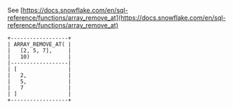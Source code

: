 See [https://docs.snowflake.com/en/sql-reference/functions/array_remove_at](https://docs.snowflake.com/en/sql-reference/functions/array_remove_at)
```
+------------------+
| ARRAY_REMOVE_AT( |
|   [2, 5, 7],     |
|   10)            |
|------------------|
| [                |
|   2,             |
|   5,             |
|   7              |
| ]                |
+------------------+
```
